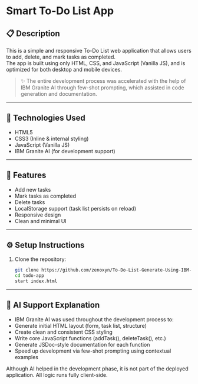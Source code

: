 # Smart To-Do List App

## 📋 Description
This is a simple and responsive To-Do List web application that allows users to add, delete, and mark tasks as completed.  
The app is built using only HTML, CSS, and JavaScript (Vanilla JS), and is optimized for both desktop and mobile devices.

> ✨ The entire development process was accelerated with the help of IBM Granite AI through few-shot prompting, which assisted in code generation and documentation.

---

## 🧰 Technologies Used
- HTML5
- CSS3 (Inline & internal styling)
- JavaScript (Vanilla JS)
- IBM Granite AI (for development support)

---

## 🚀 Features
- Add new tasks
- Mark tasks as completed
- Delete tasks
- LocalStorage support (task list persists on reload)
- Responsive design
- Clean and minimal UI

---

## ⚙️ Setup Instructions
1. Clone the repository:
   ```bash
   git clone https://github.com/zenoxyn/To-Do-List-Generate-Using-IBM-Granite.git
   cd todo-app
   start index.html
   ```
   
---

## 🤖 AI Support Explanation
- IBM Granite AI was used throughout the development process to:
- Generate initial HTML layout (form, task list, structure)
- Create clean and consistent CSS styling
- Write core JavaScript functions (addTask(), deleteTask(), etc.)
- Generate JSDoc-style documentation for each function
- Speed up development via few-shot prompting using contextual examples

Although AI helped in the development phase, it is not part of the deployed application. All logic runs fully client-side.


